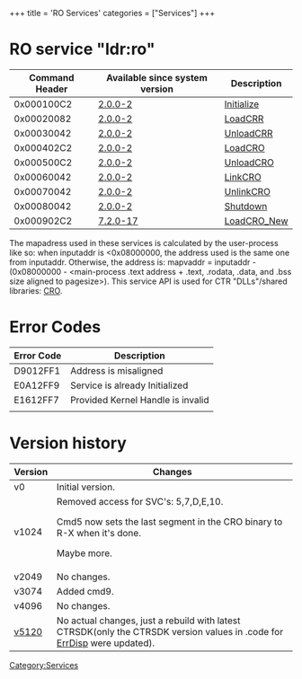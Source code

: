 +++
title = 'RO Services'
categories = ["Services"]
+++

# RO service "ldr:ro"

| Command Header | Available since system version  | Description                             |
|----------------|---------------------------------|-----------------------------------------|
| 0x000100C2     | [2.0.0-2](2.0.0-2 "wikilink")   | [Initialize](RO:Initialize "wikilink")  |
| 0x00020082     | [2.0.0-2](2.0.0-2 "wikilink")   | [LoadCRR](RO:LoadCRR "wikilink")        |
| 0x00030042     | [2.0.0-2](2.0.0-2 "wikilink")   | [UnloadCRR](RO:UnloadCRR "wikilink")    |
| 0x000402C2     | [2.0.0-2](2.0.0-2 "wikilink")   | [LoadCRO](RO:LoadExeCRO "wikilink")     |
| 0x000500C2     | [2.0.0-2](2.0.0-2 "wikilink")   | [UnloadCRO](RO:UnloadCRO "wikilink")    |
| 0x00060042     | [2.0.0-2](2.0.0-2 "wikilink")   | [LinkCRO](RO:LinkCRO "wikilink")        |
| 0x00070042     | [2.0.0-2](2.0.0-2 "wikilink")   | [UnlinkCRO](RO:UnlinkCRO "wikilink")    |
| 0x00080042     | [2.0.0-2](2.0.0-2 "wikilink")   | [Shutdown](RO:Shutdown "wikilink")      |
| 0x000902C2     | [7.2.0-17](7.2.0-17 "wikilink") | [LoadCRO_New](RO:LoadExeCRO "wikilink") |

The mapadress used in these services is calculated by the user-process
like so: when inputaddr is \<0x08000000, the address used is the same
one from inputaddr. Otherwise, the address is: mapvaddr = inputaddr -
(0x08000000 - \<main-process .text address + .text, .rodata, .data, and
.bss size aligned to pagesize\>). This service API is used for CTR
"DLLs"/shared libraries: [CRO](CRO0 "wikilink").

# Error Codes

| Error Code | Description                       |
|------------|-----------------------------------|
| D9012FF1   | Address is misaligned             |
| E0A12FF9   | Service is already Initialized    |
| E1612FF7   | Provided Kernel Handle is invalid |
|            |                                   |

# Version history

<table>
<thead>
<tr class="header">
<th>Version</th>
<th>Changes</th>
</tr>
</thead>
<tbody>
<tr class="odd">
<td>v0</td>
<td>Initial version.</td>
</tr>
<tr class="even">
<td>v1024</td>
<td>Removed access for SVC's: 5,7,D,E,10.</p>
<p>Cmd5 now sets the last segment in the CRO binary to R-X when it's
done.</p>
<p>Maybe more.</td>
</tr>
<tr class="odd">
<td>v2049</td>
<td>No changes.</td>
</tr>
<tr class="even">
<td>v3074</td>
<td>Added cmd9.</td>
</tr>
<tr class="odd">
<td>v4096</td>
<td>No changes.</td>
</tr>
<tr class="even">
<td><a href="../9.0.0-20" title="wikilink">v5120</a></td>
<td>No actual changes, just a rebuild with latest CTRSDK(only the
CTRSDK version values in .code for <a href="../ErrDisp"
title="wikilink">ErrDisp</a> were updated).</td>
</tr>
</tbody>
</table>

[Category:Services](Category:Services "wikilink")
